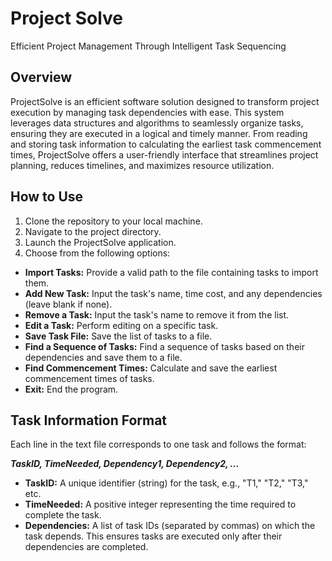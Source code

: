 # Project Solve
Efficient Project Management Through Intelligent Task Sequencing

## Overview
ProjectSolve is an efficient software solution designed to transform project execution by managing task dependencies with ease. This system leverages data structures and algorithms to seamlessly organize tasks, ensuring they are executed in a logical and timely manner. From reading and storing task information to calculating the earliest task commencement times, ProjectSolve offers a user-friendly interface that streamlines project planning, reduces timelines, and maximizes resource utilization.

## How to Use

1.  Clone the repository to your local machine.
2.  Navigate to the project directory.
3.  Launch the ProjectSolve application.
4.  Choose from the following options:
  -   **Import Tasks:** Provide a valid path to the file containing tasks to import them.
  -   **Add New Task:** Input the task's name, time cost, and any dependencies (leave blank if none).
  -   **Remove a Task:** Input the task's name to remove it from the list.
  -   **Edit a Task:** Perform editing on a specific task.
  -   **Save Task File:** Save the list of tasks to a file.
  -   **Find a Sequence of Tasks:** Find a sequence of tasks based on their dependencies and save them to a file.
  -   **Find Commencement Times:** Calculate and save the earliest commencement times of tasks.
  -   **Exit:** End the program.

## Task Information Format
Each line in the text file corresponds to one task and follows the format:

***TaskID, TimeNeeded, Dependency1, Dependency2, ...***

- **TaskID:** A unique identifier (string) for the task, e.g., "T1," "T2," "T3," etc.
- **TimeNeeded:** A positive integer representing the time required to complete the task.
- **Dependencies:** A list of task IDs (separated by commas) on which the task depends. This ensures tasks are executed only after their dependencies are completed.
